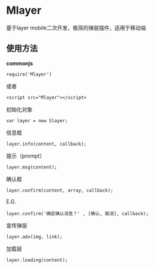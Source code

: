 # Mlayer

基于layer mobile二次开发，极简的弹层插件，适用于移动端

## 使用方法

**commonjs**

`require('Mlayer')`

或者

`<script src="Mlayer"></script>`

初始化对象

`var layer = new Slayer;`

信息框

`layer.info(content, callback);`

提示（prompt）

`layer.msg(content);`

确认框

`layer.confirm(content, array, callback);`

E.G.

`layer.confirm('确定确认消息？' , [确认, 取消], callback);`

宣传弹层

`layer.adv(img, link);`

加载层

`layer.loading(content);`
